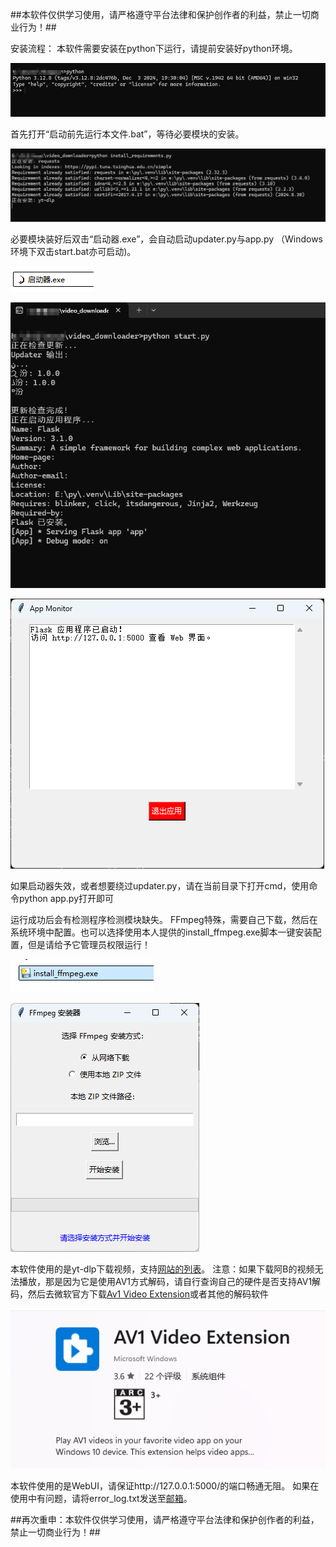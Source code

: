 ##本软件仅供学习使用，请严格遵守平台法律和保护创作者的利益，禁止一切商业行为！##




安装流程：
本软件需要安装在python下运行，请提前安装好python环境。

![image](https://github.com/Thompson0075/Video_Downloader/blob/picture/image-20241217014319633.png)

首先打开“启动前先运行本文件.bat”，等待必要模块的安装。

![image](https://github.com/Thompson0075/Video_Downloader/blob/picture/image-20241217013802495.png)

必要模块装好后双击“启动器.exe”，会自动启动updater.py与app.py （Windows环境下双击start.bat亦可启动)。

![image](https://github.com/Thompson0075/Video_Downloader/blob/picture/image-20241217013936176.png)

![image](https://github.com/Thompson0075/Video_Downloader/blob/picture/image-20241217013908911.png)

![image](https://github.com/Thompson0075/Video_Downloader/blob/picture/image-20241217014212052.png)

如果启动器失效，或者想要绕过updater.py，请在当前目录下打开cmd，使用命令python app.py打开即可

运行成功后会有检测程序检测模块缺失。
FFmpeg特殊，需要自己下载，然后在系统环境中配置。也可以选择使用本人提供的install_ffmpeg.exe脚本一键安装配置，但是请给予它管理员权限运行！

![image](https://github.com/Thompson0075/Video_Downloader/blob/picture/image-20241217014127343.png)

![image](https://github.com/Thompson0075/Video_Downloader/blob/picture/image-20241217014146570.png)


本软件使用的是yt-dlp下载视频，支持[网站的列表](https://github.com/yt-dlp/yt-dlp/blob/master/supportedsites.md)。
注意：如果下载阿B的视频无法播放，那是因为它是使用AV1方式解码，请自行查询自己的硬件是否支持AV1解码，然后去微软官方下载[Av1 Video Extension](https://apps.microsoft.com/detail/9mvzqvxjbq9v?hl=zh-cn&gl=US)或者其他的解码软件

![image](https://github.com/Thompson0075/Video_Downloader/blob/picture/image-20241217012805235.png)

本软件使用的是WebUI，请保证http://127.0.0.1:5000/的端口畅通无阻。
如果在使用中有问题，请将error_log.txt发送至[邮箱](mailto:huyiran0075@gmail.com)。

##再次重申：本软件仅供学习使用，请严格遵守平台法律和保护创作者的利益，禁止一切商业行为！##
